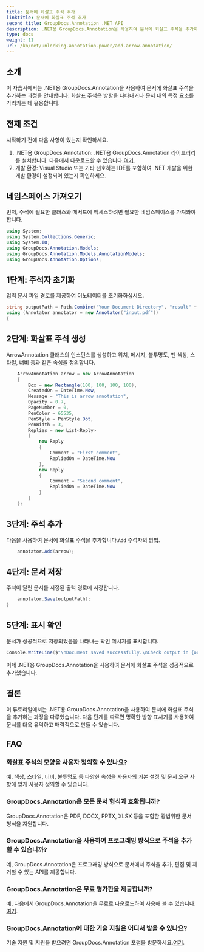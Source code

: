 ```yaml
---
title: 문서에 화살표 주석 추가
linktitle: 문서에 화살표 주석 추가
second_title: GroupDocs.Annotation .NET API
description: .NET용 GroupDocs.Annotation을 사용하여 문서에 화살표 주석을 추가하는 방법을 알아보세요. 문서의 명확성과 상호작용성을 손쉽게 향상할 수 있습니다.
type: docs
weight: 11
url: /ko/net/unlocking-annotation-power/add-arrow-annotation/
---
```

## 소개
이 자습서에서는 .NET용 GroupDocs.Annotation을 사용하여 문서에 화살표 주석을 추가하는 과정을 안내합니다. 화살표 주석은 방향을 나타내거나 문서 내의 특정 요소를 가리키는 데 유용합니다.
## 전제 조건
시작하기 전에 다음 사항이 있는지 확인하세요.
1.  .NET용 GroupDocs.Annotation: .NET용 GroupDocs.Annotation 라이브러리를 설치합니다. 다음에서 다운로드할 수 있습니다.[여기](https://releases.groupdocs.com/annotation/net/).
2. 개발 환경: Visual Studio 또는 기타 선호하는 IDE를 포함하여 .NET 개발을 위한 개발 환경이 설정되어 있는지 확인하세요.

## 네임스페이스 가져오기
먼저, 주석에 필요한 클래스와 메서드에 액세스하려면 필요한 네임스페이스를 가져와야 합니다.
```csharp
using System;
using System.Collections.Generic;
using System.IO;
using GroupDocs.Annotation.Models;
using GroupDocs.Annotation.Models.AnnotationModels;
using GroupDocs.Annotation.Options;
```
## 1단계: 주석자 초기화
입력 문서 파일 경로를 제공하여 어노테이터를 초기화하십시오.
```csharp
string outputPath = Path.Combine("Your Document Directory", "result" + Path.GetExtension("input.pdf"));
using (Annotator annotator = new Annotator("input.pdf"))
{
```
## 2단계: 화살표 주석 생성
ArrowAnnotation 클래스의 인스턴스를 생성하고 위치, 메시지, 불투명도, 펜 색상, 스타일, 너비 등과 같은 속성을 정의합니다.
```csharp
	ArrowAnnotation arrow = new ArrowAnnotation
	{
		Box = new Rectangle(100, 100, 100, 100),
		CreatedOn = DateTime.Now,
		Message = "This is arrow annotation",
		Opacity = 0.7,
		PageNumber = 0,
		PenColor = 65535,
		PenStyle = PenStyle.Dot,
		PenWidth = 3,
		Replies = new List<Reply>
		{
			new Reply
			{
				Comment = "First comment",
				RepliedOn = DateTime.Now
			},
			new Reply
			{
				Comment = "Second comment",
				RepliedOn = DateTime.Now
			}
		}
	};
```
## 3단계: 주석 추가
 다음을 사용하여 문서에 화살표 주석을 추가합니다.`Add` 주석자의 방법.
```csharp
	annotator.Add(arrow);
```
## 4단계: 문서 저장
주석이 달린 문서를 지정된 출력 경로에 저장합니다.
```csharp
	annotator.Save(outputPath);
}
```
## 5단계: 표시 확인
문서가 성공적으로 저장되었음을 나타내는 확인 메시지를 표시합니다.
```csharp
Console.WriteLine($"\nDocument saved successfully.\nCheck output in {outputPath}.");
```
이제 .NET용 GroupDocs.Annotation을 사용하여 문서에 화살표 주석을 성공적으로 추가했습니다.

## 결론
이 튜토리얼에서는 .NET용 GroupDocs.Annotation을 사용하여 문서에 화살표 주석을 추가하는 과정을 다루었습니다. 다음 단계를 따르면 명확한 방향 표시기를 사용하여 문서를 더욱 유익하고 매력적으로 만들 수 있습니다.
## FAQ
### 화살표 주석의 모양을 사용자 정의할 수 있나요?
예, 색상, 스타일, 너비, 불투명도 등 다양한 속성을 사용자의 기본 설정 및 문서 요구 사항에 맞게 사용자 정의할 수 있습니다.
### GroupDocs.Annotation은 모든 문서 형식과 호환됩니까?
GroupDocs.Annotation은 PDF, DOCX, PPTX, XLSX 등을 포함한 광범위한 문서 형식을 지원합니다.
### GroupDocs.Annotation을 사용하여 프로그래밍 방식으로 주석을 추가할 수 있습니까?
예, GroupDocs.Annotation은 프로그래밍 방식으로 문서에서 주석을 추가, 편집 및 제거할 수 있는 API를 제공합니다.
### GroupDocs.Annotation은 무료 평가판을 제공합니까?
 예, 다음에서 GroupDocs.Annotation을 무료로 다운로드하여 사용해 볼 수 있습니다.[여기](https://releases.groupdocs.com/).
### GroupDocs.Annotation에 대한 기술 지원은 어디서 받을 수 있나요?
기술 지원 및 지원을 받으려면 GroupDocs.Annotation 포럼을 방문하세요.[여기](https://forum.groupdocs.com/c/annotation/10).
